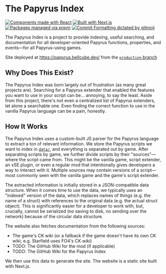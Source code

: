 # The Papyrus Index

[![Components made with React](https://img.shields.io/badge/react-%2320232a.svg?style=for-the-badge&logo=react&logoColor=%2361DAFB)](https://react.dev/)
[![Built with Next.js](https://img.shields.io/badge/Next-black?style=for-the-badge&logo=next.js&logoColor=white)](https://nextjs.org/)
[![Packages managed via pnpm](https://img.shields.io/badge/pnpm-%234a4a4a.svg?style=for-the-badge&logo=pnpm&logoColor=f69220)](https://pnpm.io/)
[![Commit Formatting dictated by gitmoji](https://img.shields.io/badge/gitmoji-%20😜%20😍-FFDD67.svg?style=for-the-badge)](https://gitmoji.dev)

The Papyrus Index is a project to provide indexing, useful searching, and documentation for all developer-oriented Papyrus functions, properties, and events&mdash;for all Papyrus-using games.

Site deployed at https://papyrus.bellcube.dev/ from the [`production` branch](https://github.com/BellCubeDev/papyrus-index/tree/production)

## Why Does This Exist?
The Papyrus Index was born largely out of frustration (as many great projects are). Searching for a Papyrus extender that enabled the features you want to use in your script can be&hellip; annoying, to say the least. Aside from this project, there's not even a centralized list of Papyrus extenders, let alone a searchable one. Even finding the correct function to use in the vanilla Papyrus language can be a pain, honestly.

## How It Works
The Papyrus Index uses a custom-built JS parser for the Papyrus language to extract a ton of relevant information. We store the Papyrus scripts we want to index in [`data/`](./data/), and everything is separated out by game. After separating scripts by game, we further divide scripts by their "sources"&mdash;where the script came from. This might be the vanilla game, script extender, an xSE plugin, or even a regular mod that intentionally gives developers a way to interact with it. Multiple sources may contain versions of a script&mdash;most commonly seen with the vanilla game and the game's script extender.

The extracted information is initially stored in a JSON-compatible data structure. When it comes time to use the data, we typically uses an "indexed" version of the data, which replaces names of things (e.g. the name of a struct) with references to the original data (e.g. the actual struct object). This is significantly easier for a developer to work with, but, crucially, cannot be serialized (no saving to disk, no sending over the network) because of the circular data structure.

The website also fetches documentation from the following sources:
* The game's CK wiki (or a fallback if the game doesn't have its own CK wiki; e.g. Starfield uses FO4's CK wiki)
* TODO: The GitHub Wiki for the mod (if applicable)
* TODO: The GitHub Wiki for the Papyrus Index <!-- can be grabbed via `git clone https://github.com/BellCubeDev/papyrus-index.wiki.git` -->

We then use this data to generate the site. The website is a static site built with Next.js.

